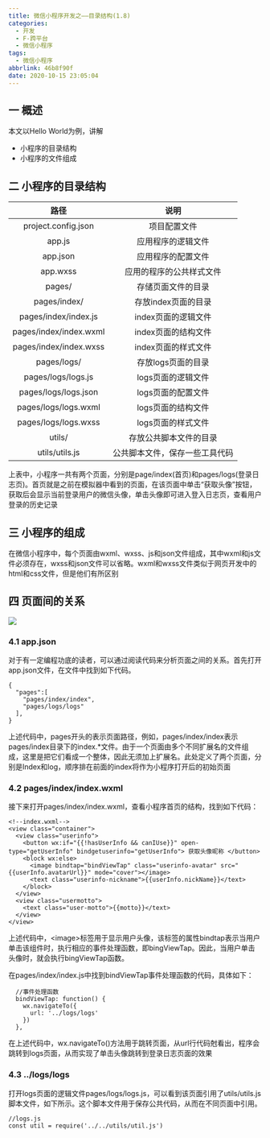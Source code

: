 ```yaml
---
title: 微信小程序开发之——目录结构(1.8)
categories:
  - 开发
  - F-跨平台
  - 微信小程序
tags:
  - 微信小程序
abbrlink: 46b8f90f
date: 2020-10-15 23:05:04
---
```

## 一 概述

本文以Hello World为例，讲解

* 小程序的目录结构
* 小程序的文件组成

<!--more-->

## 二 小程序的目录结构

|          路径          |              说明              |
| :--------------------: | :----------------------------: |
|  project.config.json   |          项目配置文件          |
|         app.js         |       应用程序的逻辑文件       |
|        app.json        |       应用程序的配置文件       |
|        app.wxss        |    应用的程序的公共样式文件    |
|         pages/         |       存储页面文件的目录       |
|      pages/index/      |      存放index页面的目录       |
|  pages/index/index.js  |      index页面的逻辑文件       |
| pages/index/index.wxml |      index页面的结构文件       |
| pages/index/index.wxss |      index页面的样式文件       |
|      pages/logs/       |       存放logs页面的目录       |
|   pages/logs/logs.js   |       logs页面的逻辑文件       |
|  pages/logs/logs.json  |       logs页面的配置文件       |
|  pages/logs/logs.wxml  |       logs页面的结构文件       |
|  pages/logs/logs.wxss  |       logs页面的样式文件       |
|         utils/         |     存放公共脚本文件的目录     |
|     utils/utils.js     | 公共脚本文件，保存一些工具代码 |

上表中，小程序一共有两个页面，分别是page/index(首页)和pages/logs(登录日志页)。首页就是之前在模拟器中看到的页面，在该页面中单击“获取头像”按钮，获取后会显示当前登录用户的微信头像，单击头像即可进入登入日志页，查看用户登录的历史记录

## 三 小程序的组成

在微信小程序中，每个页面由wxml、wxss、js和json文件组成，其中wxml和js文件必须存在，wxss和json文件可以省略。wxml和wxss文件类似于网页开发中的html和css文件，但是他们有所区别

## 四 页面间的关系

![][1]
### 4.1 app.json

对于有一定编程功底的读者，可以通过阅读代码来分析页面之间的关系。首先打开app.json文件，在文件中找到如下代码。

```
{
  "pages":[
    "pages/index/index",
    "pages/logs/logs"
  ],
}
```

上述代码中，pages开头的表示页面路径，例如，pages/index/index表示pages/index目录下的index.*文件。由于一个页面由多个不同扩展名的文件组成，这里是把它们看成一个整体，因此无须加上扩展名。此处定义了两个页面，分别是Index和log，顺序排在前面的index将作为小程序打开后的初始页面

###  4.2 pages/index/index.wxml

接下来打开pages/index/index.wxml，查看小程序首页的结构，找到如下代码：

```
<!--index.wxml-->
<view class="container">
  <view class="userinfo">
    <button wx:if="{{!hasUserInfo && canIUse}}" open-type="getUserInfo" bindgetuserinfo="getUserInfo"> 获取头像昵称 </button>
    <block wx:else>
      <image bindtap="bindViewTap" class="userinfo-avatar" src="{{userInfo.avatarUrl}}" mode="cover"></image>
      <text class="userinfo-nickname">{{userInfo.nickName}}</text>
    </block>
  </view>
  <view class="usermotto">
    <text class="user-motto">{{motto}}</text>
  </view>
</view>

```

上述代码中，\<image>标签用于显示用户头像，该标签的属性bindtap表示当用户单击该组件时，执行相应的事件处理函数，即bingViewTap。因此，当用户单击头像时，就会执行bingViewTap函数。

在pages/index/index.js中找到bindViewTap事件处理函数的代码，具体如下：

```
  //事件处理函数
  bindViewTap: function() {
    wx.navigateTo({
      url: '../logs/logs'
    })
  },
```

在上述代码中，wx.navigateTo()方法用于跳转页面，从url行代码尅看出，程序会跳转到logs页面，从而实现了单击头像跳转到登录日志页面的效果

### 4.3 ../logs/logs

打开logs页面的逻辑文件pages/logs/logs.js，可以看到该页面引用了utils/utils.js脚本文件，如下所示。这个脚本文件用于保存公共代码，从而在不同页面中引用。

```
//logs.js
const util = require('../../utils/util.js')
```



[1]:https://raw.githubusercontent.com/PGzxc/CDN/master/blog-wechat/wechat-project-struct.png
